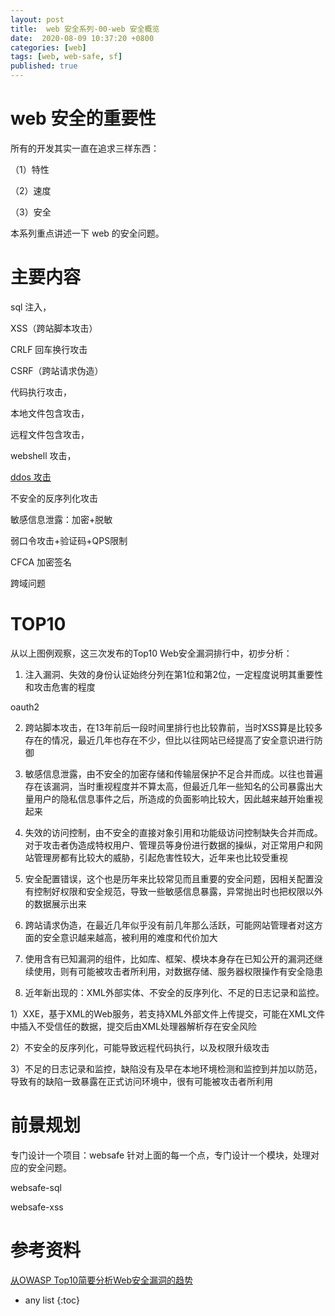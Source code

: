 ```yaml
---
layout: post
title:  web 安全系列-00-web 安全概览
date:  2020-08-09 10:37:20 +0800
categories: [web]
tags: [web, web-safe, sf]
published: true
---
```


#  web 安全的重要性

所有的开发其实一直在追求三样东西：

（1）特性

（2）速度

（3）安全

本系列重点讲述一下 web 的安全问题。

# 主要内容

sql 注入，

XSS（跨站脚本攻击）

CRLF 回车换行攻击 

CSRF（跨站请求伪造）

代码执行攻击，

本地文件包含攻击，

远程文件包含攻击，

webshell 攻击，

[ddos 攻击](https://houbb.github.io/2020/07/19/acp-learn-08-DDos)

不安全的反序列化攻击

敏感信息泄露：加密+脱敏

弱口令攻击+验证码+QPS限制

CFCA 加密签名

跨域问题

# TOP10

从以上图例观察，这三次发布的Top10 Web安全漏洞排行中，初步分析：

1. 注入漏洞、失效的身份认证始终分列在第1位和第2位，一定程度说明其重要性和攻击危害的程度

oauth2

2. 跨站脚本攻击，在13年前后一段时间里排行也比较靠前，当时XSS算是比较多存在的情况，最近几年也存在不少，但比以往网站已经提高了安全意识进行防御

3. 敏感信息泄露，由不安全的加密存储和传输层保护不足合并而成。以往也普遍存在该漏洞，当时重视程度并不算太高，但最近几年一些知名的公司暴露出大量用户的隐私信息事件之后，所造成的负面影响比较大，因此越来越开始重视起来

4. 失效的访问控制，由不安全的直接对象引用和功能级访问控制缺失合并而成。对于攻击者伪造成特权用户、管理员等身份进行数据的操纵，对正常用户和网站管理房都有比较大的威胁，引起危害性较大，近年来也比较受重视

5. 安全配置错误，这个也是历年来比较常见而且重要的安全问题，因相关配置没有控制好权限和安全规范，导致一些敏感信息暴露，异常抛出时也把权限以外的数据展示出来

6. 跨站请求伪造，在最近几年似乎没有前几年那么活跃，可能网站管理者对这方面的安全意识越来越高，被利用的难度和代价加大

7. 使用含有已知漏洞的组件，比如库、框架、模块本身存在已知公开的漏洞还继续使用，则有可能被攻击者所利用，对数据存储、服务器权限操作有安全隐患

8. 近年新出现的：XML外部实体、不安全的反序列化、不足的日志记录和监控。
 
1）XXE，基于XML的Web服务，若支持XML外部文件上传提交，可能在XML文件中插入不受信任的数据，提交后由XML处理器解析存在安全风险

2）不安全的反序列化，可能导致远程代码执行，以及权限升级攻击

3）不足的日志记录和监控，缺陷没有及早在本地环境检测和监控到并加以防范，导致有的缺陷一致暴露在正式访问环境中，很有可能被攻击者所利用

# 前景规划

专门设计一个项目：websafe  针对上面的每一个点，专门设计一个模块，处理对应的安全问题。

websafe-sql

websafe-xss

# 参考资料

[从OWASP Top10简要分析Web安全漏洞的趋势](https://www.jianshu.com/p/a88e0f8ff89a)

* any list
{:toc}